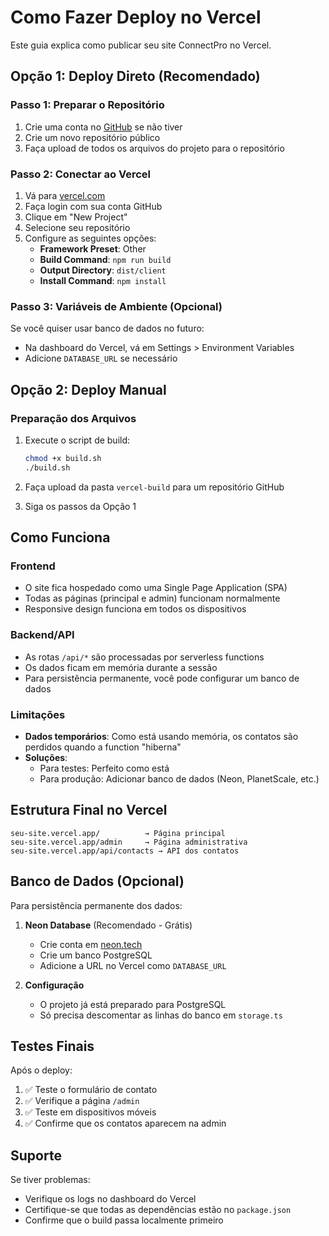 # Como Fazer Deploy no Vercel

Este guia explica como publicar seu site ConnectPro no Vercel.

## Opção 1: Deploy Direto (Recomendado)

### Passo 1: Preparar o Repositório
1. Crie uma conta no [GitHub](https://github.com) se não tiver
2. Crie um novo repositório público
3. Faça upload de todos os arquivos do projeto para o repositório

### Passo 2: Conectar ao Vercel
1. Vá para [vercel.com](https://vercel.com)
2. Faça login com sua conta GitHub
3. Clique em "New Project"
4. Selecione seu repositório
5. Configure as seguintes opções:
   - **Framework Preset**: Other
   - **Build Command**: `npm run build`
   - **Output Directory**: `dist/client`
   - **Install Command**: `npm install`

### Passo 3: Variáveis de Ambiente (Opcional)
Se você quiser usar banco de dados no futuro:
- Na dashboard do Vercel, vá em Settings > Environment Variables
- Adicione `DATABASE_URL` se necessário

## Opção 2: Deploy Manual

### Preparação dos Arquivos
1. Execute o script de build:
   ```bash
   chmod +x build.sh
   ./build.sh
   ```

2. Faça upload da pasta `vercel-build` para um repositório GitHub

3. Siga os passos da Opção 1

## Como Funciona

### Frontend
- O site fica hospedado como uma Single Page Application (SPA)
- Todas as páginas (principal e admin) funcionam normalmente
- Responsive design funciona em todos os dispositivos

### Backend/API
- As rotas `/api/*` são processadas por serverless functions
- Os dados ficam em memória durante a sessão
- Para persistência permanente, você pode configurar um banco de dados

### Limitações
- **Dados temporários**: Como está usando memória, os contatos são perdidos quando a function "hiberna"
- **Soluções**:
  - Para testes: Perfeito como está
  - Para produção: Adicionar banco de dados (Neon, PlanetScale, etc.)

## Estrutura Final no Vercel

```
seu-site.vercel.app/          → Página principal
seu-site.vercel.app/admin     → Página administrativa
seu-site.vercel.app/api/contacts → API dos contatos
```

## Banco de Dados (Opcional)

Para persistência permanente dos dados:

1. **Neon Database** (Recomendado - Grátis)
   - Crie conta em [neon.tech](https://neon.tech)
   - Crie um banco PostgreSQL
   - Adicione a URL no Vercel como `DATABASE_URL`

2. **Configuração**
   - O projeto já está preparado para PostgreSQL
   - Só precisa descomentar as linhas do banco em `storage.ts`

## Testes Finais

Após o deploy:
1. ✅ Teste o formulário de contato
2. ✅ Verifique a página `/admin`
3. ✅ Teste em dispositivos móveis
4. ✅ Confirme que os contatos aparecem na admin

## Suporte

Se tiver problemas:
- Verifique os logs no dashboard do Vercel
- Certifique-se que todas as dependências estão no `package.json`
- Confirme que o build passa localmente primeiro